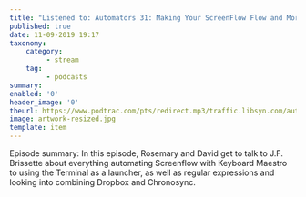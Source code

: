 ```yaml
---
title: "Listened to: Automators 31: Making Your ScreenFlow Flow and More with J.F. Brissette"
published: true
date: 11-09-2019 19:17
taxonomy:
    category:
         - stream
    tag:
         - podcasts
summary:
enabled: '0'
header_image: '0'
theurl: https://www.podtrac.com/pts/redirect.mp3/traffic.libsyn.com/automatorsrelay/automators031.mp3
image: artwork-resized.jpg
template: item
---
```

 
Episode summary: In this episode, Rosemary and David get to talk to J.F. Brissette about everything automating Screenflow with Keyboard Maestro to using the Terminal as a launcher, as well as regular expressions and looking into combining Dropbox and Chronosync.
